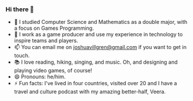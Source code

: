 ### Hi there 👋

- 🔭 I studied Computer Science and Mathematics as a double major, with a focus on Games Programming.
- 👯 I work as a game producer and use my experience in technology to inspire teams and players.
- 📫 You can email me on joshuavillgren@gmail.com if you want to get in touch.
- 📚 I love reading, hiking, singing, and music. Oh, and designing and playing video games, of course!
- 😄 Pronouns: he/him.
- ⚡ Fun facts: I've lived in four countries, visited over 20 and I have a travel and culture podcast with my amazing better-half, Veera.
